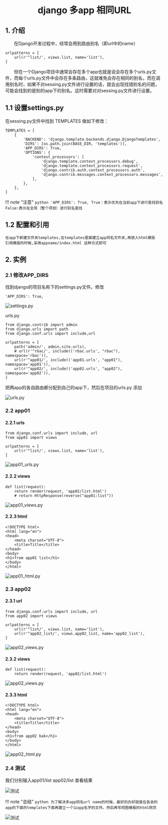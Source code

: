 <center><h1>django 多app 相同URL</h1></center>

## 1. 介绍
&#160; &#160; &#160; &#160;在Django开发过程中，经常会用到路由别名（即url中的name）

```
urlpatterns = [
    url(r'^list/', views.list, name='list'),
]
```
&#160; &#160; &#160; &#160;但在一个Django项目中通常会存在多个app也就是说会存在多个urls.py文件，而每个urls.py文件中会存在多条路由，这就难免会存在相同的别名，而在调用别名时，如果不对sessing.py文件进行设置的话，就会出现找错别名的问题，可能会找到的是别的app下的别名。这时需要对对sessing.py文件进行设置。

## 1.1 设置settings.py
在sessing.py文件中找到 TEMPLATES 做如下修改：

```
TEMPLATES = [
    {
        'BACKEND': 'django.template.backends.django.DjangoTemplates',
        'DIRS': [os.path.join(BASE_DIR, 'templates')],
        'APP_DIRS': True,
        'OPTIONS': {
            'context_processors': [
                'django.template.context_processors.debug',
                'django.template.context_processors.request',
                'django.contrib.auth.context_processors.auth',
                'django.contrib.messages.context_processors.messages',
            ],
        },
    },
]
```

!!! note "注意"
    ```python
    'APP_DIRS': True,
        True：表示优先在当前app下进行查找别名
        False:表示在全局（整个项目）进行别名查找
    ```

## 1.2 配置和引用

```
在app下新建文件夹templates,在templates里面建立app同名文件夹,再放入html模版 
引用模版的时候,采用appname/index.html 这种方式即可
```



## 2. 实例
### 2.1 修改APP_DIRS
找到django的项目名称下的settings.py文件。修改

```
'APP_DIRS': True,
```

![settings.py](../../../pictures/django/note/settings.png)

urls.py

```
from django.contrib import admin
from django.urls import path
from django.conf.urls import include,url

urlpatterns = [
    path('admin/', admin.site.urls),
    # url(r'^rbac/', include(('rbac.urls', "rbac"), namespace='rbac')),
    url(r'^app01/', include(('app01.urls', "app01"), namespace='app01')),
    url(r'^app02/', include(('app02.urls', "app02"), namespace='app02')),
]
```
把两app的各自路由都分配到自己的app下，然后在项目的urls.py 添加

![urls.py](../../../pictures/django/note/urls.png)

### 2.2 app01
#### 2.2.1 urls

```
from django.conf.urls import include, url
from app01 import views

urlpatterns = [
    url(r'^list/', views.list, name='list'),
]
```
![app01_urls.py](../../../pictures/django/note/app01_urls.png)

#### 2.2.2 views

```
def list(request):
    return render(request, 'app02/list.html')
    # return HttpResponse(reverse("app01:list"))
```

![app01_views.py](../../../pictures/django/note/app01_views.png)

#### 2.2.3 html

```
<!DOCTYPE html>
<html lang="en">
<head>
    <meta charset="UTF-8">
    <title>Title</title>
</head>
<body>
<h1>from app01 list</h1>
</body>
</html>
```

![app01_html.py](../../../pictures/django/note/app01_html.png)

### 2.3 app02
#### 2.3.1 url

```
from django.conf.urls import include, url
from app02 import views

urlpatterns = [
    url(r'^list/', views.list, name='list'),
    url(r'^app02_list/', views.app02_list, name='app02_list'),
]
```

![app02_views.py](../../../pictures/django/note/app02_views.png)

#### 2.3.2 views

```
def list(request):
    return render(request, 'app02/list.html')
```

![app02_views.py](../../../pictures/django/note/app02_views.png)

#### 2.3.3 html

```
<!DOCTYPE html>
<html lang="en">
<head>
    <meta charset="UTF-8">
    <title>Title</title>
</head>
<body>
<h1>from app02 bak</h1>
</body>
</html>
```

![app02_html.py](../../../pictures/django/note/app02_html.png)


### 2.4 测试
我们分别输入app01/list app02/list 查看结果

![测试](../../../pictures/django/note/test.png)


!!! note "总结"
    ```python
    为了解决多app同名url name的时候，最好的办好就是在各自的app的下面的templates下面再建立一个以app名字的文件。然后再写视图模板的html网页
    ```
    
![测试](../../../pictures/django/note/app_name.png)
